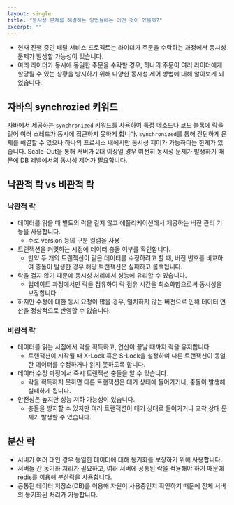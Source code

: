 ```yaml
---
layout: single
title: "동시성 문제를 해결하는 방법들에는 어떤 것이 있을까?"
excerpt: ""
---
```


- 현재 진행 중인 배달 서비스 프로젝트는 라이더가 주문을 수락하는 과정에서 동시성 문제가 발생할 가능성이 있습니다.
- 여러 라이더가 동시에 동일한 주문을 수락할 경우, 하나의 주문이 여러 라이더에게 할당될 수 있는 상황을 방지하기 위해 다양한 동시성 제어 방법에 대해 알아보게 되었습니다.

## 자바의 synchrozied 키워드

자바에서 제공하는 `synchronized` 키워드를 사용하여 특정 메소드나 코드 블록에 락을 걸어 여러 스레드가 동시에 접근하지 못하게 합니다. `synchronized`를 통해 간단하게 문제를 해결할 수 있으나 하나의 프로세스 내에서만 동시성 제어가 가능하다는 한계가 있습니다. Scale-Out을 통해 서버가 2대 이상일 경우 여전히 동시성 문제가 발생하기 때문에 DB 레벨에서의 동시성 제어가 필요합니다.

## 낙관적 락 vs 비관적 락

### 낙관적 락

- 데이터를 읽을 때 별도의 락을 걸지 않고 애플리케이션에서 제공하는 버전 관리 기능을 사용합니다.
  - 주로 version 등의 구분 컬럼을 사용
- 트랜잭션을 커밋하는 시점에 데이터 충돌 여부를 확인합니다.
  - 만약 두 개의 트랜잭션이 같은 데이터를 수정하려고 할 때, 버전 번호를 비교하여 충돌이 발생한 경우 해당 트랜잭션은 실패하고 롤백됩니다.   
- 락을 걸지 않기 때문에 동시성 처리에서 성능에 유리할 수 있습니다.
  - 업데이트 과정에서만 락을 점유하여 락 점유 시간을 최소화함으로써 동시성을 보장합니다.
- 하지만 수정에 대한 동시 요청이 많을 경우, 일치하지 않는 버전으로 인해 데이터 연산을 정상적으로 반영할 수 없습니다.

### 비관적 락

- 데이터를 읽는 시점에서 락을 획득하고, 연산이 끝날 때까지 락을 유지합니다.
  - 트랜잭션이 시작될 때 X-Lock 혹은 S-Lock을 설정하여 다른 트랜잭션이 동일한 데이터를 수정하거나 읽지 못하도록 합니다.
- 데이터 수정 과정에서 즉시 트랜잭션 충돌을 알 수 있습니다.
  - 락을 획득하지 못하면 다른 트랜잭션은 대기 상태에 들어가거나, 충돌이 발생해 실패하게 됩니다. 
- 안전성은 높지만 성능 저하 가능성이 있습니다.
  - 충돌을 방지할 수 있지만 여러 트랜잭션이 대기 상태로 들어가거나 교착 상태 문제가 발생할 수 있습니다.

## 분산 락

- 서버가 여러 대인 경우 동일한 데이터에 대해 동기화를 보장하기 위해 사용합니다.
- 서버들 간 동기화 처리가 필요하고, 여러 서버에 공통된 락을 적용해야 하기 때문에 redis를 이용해 분산락을 사용합니다.
- 공통된 데이터 저장소(DB)를 이용해 자원이 사용중인지 확인하기 때문에 전체 서버의 동기화된 처리가 가능합니다.
